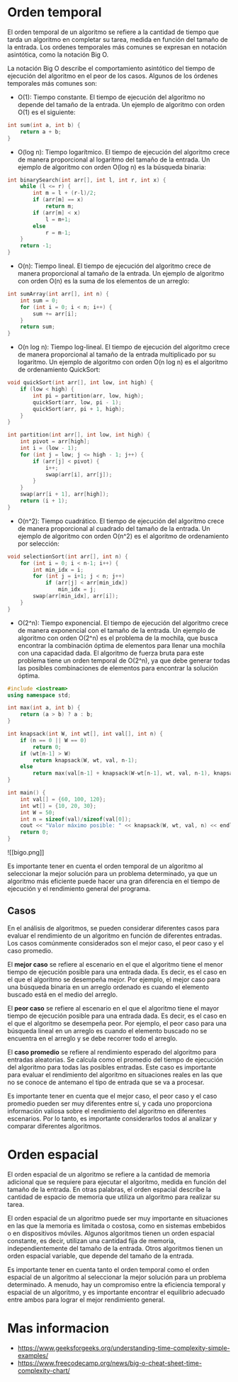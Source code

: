 # Orden temporal

El orden temporal de un algoritmo se refiere a la cantidad de tiempo que tarda un algoritmo en completar su tarea, medida en función del tamaño de la entrada. Los ordenes temporales más comunes se expresan en notación asintótica, como la notación Big O.

La notación Big O describe el comportamiento asintótico del tiempo de ejecución del algoritmo en el peor de los casos. Algunos de los órdenes temporales más comunes son:

- O(1): Tiempo constante. El tiempo de ejecución del algoritmo no depende del tamaño de la entrada. Un ejemplo de algoritmo con orden O(1) es el siguiente:
```cpp
int sum(int a, int b) {
    return a + b;
}
```

- O(log n): Tiempo logarítmico. El tiempo de ejecución del algoritmo crece de manera proporcional al logaritmo del tamaño de la entrada. Un ejemplo de algoritmo con orden O(log n) es la búsqueda binaria:

```cpp
int binarySearch(int arr[], int l, int r, int x) {
    while (l <= r) {
        int m = l + (r-l)/2;
        if (arr[m] == x)
            return m;
        if (arr[m] < x)
            l = m+1;
        else
            r = m-1;
    }
    return -1;
}
```

- O(n): Tiempo lineal. El tiempo de ejecución del algoritmo crece de manera proporcional al tamaño de la entrada. Un ejemplo de algoritmo con orden O(n) es la suma de los elementos de un arreglo: 
  
```cpp
int sumArray(int arr[], int n) {
    int sum = 0;
    for (int i = 0; i < n; i++) {
        sum += arr[i];
    }
    return sum;
}
```

- O(n log n): Tiempo log-lineal. El tiempo de ejecución del algoritmo crece de manera proporcional al tamaño de la entrada multiplicado por su logaritmo. Un ejemplo de algoritmo con orden O(n log n) es el algoritmo de ordenamiento QuickSort:
  
```cpp
void quickSort(int arr[], int low, int high) {
    if (low < high) {
        int pi = partition(arr, low, high);
        quickSort(arr, low, pi - 1);
        quickSort(arr, pi + 1, high);
    }
}

int partition(int arr[], int low, int high) {
    int pivot = arr[high];
    int i = (low - 1);
    for (int j = low; j <= high - 1; j++) {
        if (arr[j] < pivot) {
            i++;
            swap(arr[i], arr[j]);
        }
    }
    swap(arr[i + 1], arr[high]);
    return (i + 1);
}
```

- O(n^2): Tiempo cuadrático. El tiempo de ejecución del algoritmo crece de manera proporcional al cuadrado del tamaño de la entrada. Un ejemplo de algoritmo con orden O(n^2) es el algoritmo de ordenamiento por selección:
  
```cpp
void selectionSort(int arr[], int n) {
    for (int i = 0; i < n-1; i++) {
        int min_idx = i;
        for (int j = i+1; j < n; j++)
            if (arr[j] < arr[min_idx])
                min_idx = j;
        swap(arr[min_idx], arr[i]);
    }
}
```

- O(2^n): Tiempo exponencial. El tiempo de ejecución del algoritmo crece de manera exponencial con el tamaño de la entrada. Un ejemplo de algoritmo con orden O(2^n) es el problema de la mochila, que busca encontrar la combinación óptima de elementos para llenar una mochila con una capacidad dada. El algoritmo de fuerza bruta para este problema tiene un orden temporal de O(2^n), ya que debe generar todas las posibles combinaciones de elementos para encontrar la solución óptima.
  
```cpp
#include <iostream>
using namespace std;

int max(int a, int b) {
    return (a > b) ? a : b;
}

int knapsack(int W, int wt[], int val[], int n) {
    if (n == 0 || W == 0)
        return 0;
    if (wt[n-1] > W)
        return knapsack(W, wt, val, n-1);
    else
        return max(val[n-1] + knapsack(W-wt[n-1], wt, val, n-1), knapsack(W, wt, val, n-1));
}

int main() {
    int val[] = {60, 100, 120};
    int wt[] = {10, 20, 30};
    int W = 50;
    int n = sizeof(val)/sizeof(val[0]);
    cout << "Valor máximo posible: " << knapsack(W, wt, val, n) << endl;
    return 0;
}
```

![[bigo.png]]

Es importante tener en cuenta el orden temporal de un algoritmo al seleccionar la mejor solución para un problema determinado, ya que un algoritmo más eficiente puede hacer una gran diferencia en el tiempo de ejecución y el rendimiento general del programa.

## Casos 

En el análisis de algoritmos, se pueden considerar diferentes casos para evaluar el rendimiento de un algoritmo en función de diferentes entradas. Los casos comúnmente considerados son el mejor caso, el peor caso y el caso promedio.

El **mejor caso** se refiere al escenario en el que el algoritmo tiene el menor tiempo de ejecución posible para una entrada dada. Es decir, es el caso en el que el algoritmo se desempeña mejor. Por ejemplo, el mejor caso para una búsqueda binaria en un arreglo ordenado es cuando el elemento buscado está en el medio del arreglo.

El **peor caso** se refiere al escenario en el que el algoritmo tiene el mayor tiempo de ejecución posible para una entrada dada. Es decir, es el caso en el que el algoritmo se desempeña peor. Por ejemplo, el peor caso para una búsqueda lineal en un arreglo es cuando el elemento buscado no se encuentra en el arreglo y se debe recorrer todo el arreglo.

El **caso promedio** se refiere al rendimiento esperado del algoritmo para entradas aleatorias. Se calcula como el promedio del tiempo de ejecución del algoritmo para todas las posibles entradas. Este caso es importante para evaluar el rendimiento del algoritmo en situaciones reales en las que no se conoce de antemano el tipo de entrada que se va a procesar.

Es importante tener en cuenta que el mejor caso, el peor caso y el caso promedio pueden ser muy diferentes entre sí, y cada uno proporciona información valiosa sobre el rendimiento del algoritmo en diferentes escenarios. Por lo tanto, es importante considerarlos todos al analizar y comparar diferentes algoritmos.

# Orden espacial

El orden espacial de un algoritmo se refiere a la cantidad de memoria adicional que se requiere para ejecutar el algoritmo, medida en función del tamaño de la entrada. En otras palabras, el orden espacial describe la cantidad de espacio de memoria que utiliza un algoritmo para realizar su tarea.

El orden espacial de un algoritmo puede ser muy importante en situaciones en las que la memoria es limitada o costosa, como en sistemas embebidos o en dispositivos móviles. Algunos algoritmos tienen un orden espacial constante, es decir, utilizan una cantidad fija de memoria, independientemente del tamaño de la entrada. Otros algoritmos tienen un orden espacial variable, que depende del tamaño de la entrada.

Es importante tener en cuenta tanto el orden temporal como el orden espacial de un algoritmo al seleccionar la mejor solución para un problema determinado. A menudo, hay un compromiso entre la eficiencia temporal y espacial de un algoritmo, y es importante encontrar el equilibrio adecuado entre ambos para lograr el mejor rendimiento general.

# Mas informacion

- https://www.geeksforgeeks.org/understanding-time-complexity-simple-examples/
- https://www.freecodecamp.org/news/big-o-cheat-sheet-time-complexity-chart/